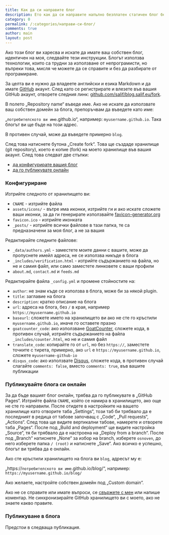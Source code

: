 ```yaml
---
title: Как да си направите блог
description: Ето как да си направите напълно безплатен статичен блог без нужда от програмиране
category: 0
permalink: /:categories/направи-си-блог/
comments: true
author: main
layout: post
---
```


Ако този блог ви харесва и искате да имате ваш собствен блог, идентичен на моя, следвайте тези инструкции. 
Блогът използва технологии, които са трудни за използване от непрограмисти, но въпреки това, мисля че 
можете да се справите и без да разбирате от програмиране.

За целта ви е нужно да владеете английски и езика Markdown и да имате [GitHub](https://github.com) акаунт. 
След като се регистрирате и влезете във вашия GitHub акаунт, отворете следния 
линк: [github.com/salif/blog.salif.eu/fork](https://github.com/salif/blog.salif.eu/fork).

В полето „Repository name“ въведе име. Ако не искате да използвате ваш собствен домейн за блога, препоръчвам да въведете като име:

„`потребителското ви име`.github.io“, например: `myusername.github.io`. Така блогът ви ще бъде на този адрес.

В противен случай, може да въведете примерно `blog`.

След това натиснете бутона „Create fork“. Това ще създаде хранилище \(git repository\), което е копие \(fork\) на моето хранилище във вашия акаунт. 
След това следват две стъпки: 

* [да конфигурирате вашия блог](#конфигуриране)
* [да го публикувате онлайн](#публикувайте-блога-си-онлайн)

### Конфигуриране

Изтрийте следното от хранилището ви:

* `CNAME` - изтрийте файла
* `assets/icons/` - вътре има иконки, изтрийте ги и ако искате сложете ваши иконки, за да ги генерирате използвайте [favicon-generator.org](https://www.favicon-generator.org/)
* `favicon.ico` - изтрийте иконката
* `_posts/` - изтрийте всички файлове в тази папка, те са предназначени за моя блог, а не за вашия

Редактирайте следните файлове:

* `_data/authors.yml` - заместете моите данни с вашите, може да пропуснете имейл адреса, не се използва никъде в блога
* `_includes/verification.html` - изтрийте съдържанието на файла, но не и самия файл, или само заместете линковете с ваши профили
* `about.md`, `contact.md` и `feeds.md`

Редактирайте файла `_config.yml` и промене стойностите на:

* `author`: не знам къде се използва в блога, може би за някой plugin.
* `title`: заглавие на блога
* `description`: кратко описание на блога
* `url`: адреса на блога, без `/` в края, например `https://myusername.github.io`
* `baseurl`: сложете името на хранилището ви ако не сте го кръстили `myusername.github.io`, иначе го оставете празно
* `goatcounter_code`: ако използване [GoatCounter](https://goatcounter.com), сложете кода, в противен случай, изтрийте съдържанието на файла `_includes/counter.html`, но не и самия файл
* `translate_code`: копирайте го от `url`, но без `https://`, заместете точките с тирета, примерно, ако `url` е `https://myusername.github.io`, сложете `myusername-github-io`
* `disqus_code`: ако използвате [Disqus](https://disqus.com), сложете кода, в противен случай слагайте `comments: false`, вместо `comments: true`, във вашите публикации

### Публикувайте блога си онлайн

За да бъде вашият блог онлайн, трябва да го публикувате в „GitHub Pages“. Изтрийте файла `CNAME`, който се намира в хранилището, 
ако още не сте го направили. После отидете в настройките на вашето хранилище като отворите таба „Settings“, този таб би трябвало 
да е последният в редица от табове започващ с „Code“, „Pull requests“, „Actions“. След това ще видите вертикални табове, намерете и 
отворете таба „Pages“. После под „Build and deployment“ ще видите настройка „Source“, тя би трябвало да е настроена 
на „Deploy from a branch“. После под „Branch“ натиснете „None“ за избор на branch, изберете `osnoven`, до него изберете 
папка `/ (root)` и натиснете „Save“. Ако всичко е успешно, блогът ви трябва да е онлайн.

Ако сте кръстили хранилището на блога ви `blog`, адресът му е:

„https://`потребителското ви име`.github.io/blog/“, например: `https://myusername.github.io/blog/`

Ако желаете, настройте собствен домейн под „Custom domain“.

Ако не се справите или имате въпроси, 
се [свържете с мен](/контакт) или напише коментар. Не синхронизирайте GitHub хранилището ви с моето, ако не знаете какво правите.

### Публикуване в блога

Предстои в следваща публикация.
